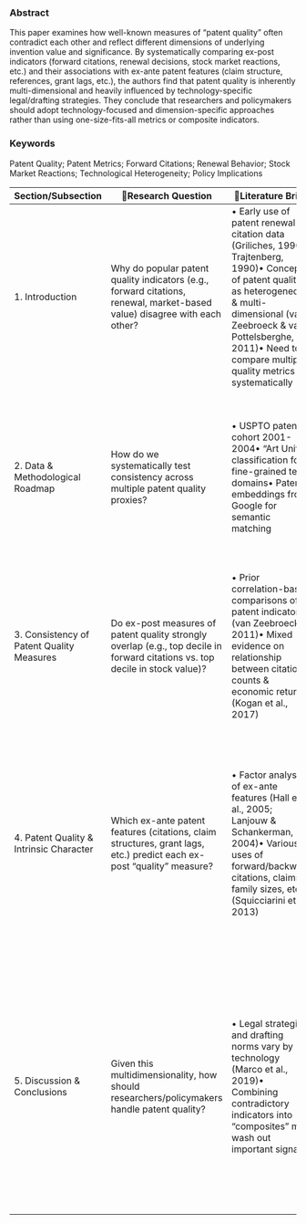### Abstract

This paper examines how well-known measures of “patent quality” often contradict each other and reflect different dimensions of underlying invention value and significance. By systematically comparing ex-post indicators (forward citations, renewal decisions, stock market reactions, etc.) and their associations with ex-ante patent features (claim structure, references, grant lags, etc.), the authors find that patent quality is inherently multi-dimensional and heavily influenced by technology-specific legal/drafting strategies. They conclude that researchers and policymakers should adopt technology-focused and dimension-specific approaches rather than using one-size-fits-all metrics or composite indicators.

### Keywords

Patent Quality; Patent Metrics; Forward Citations; Renewal Behavior; Stock Market Reactions; Technological Heterogeneity; Policy Implications

| **Section/Subsection**                    | **🔐Research Question**                                                                                                       | **🧱Literature Brick**                                                                                                                                                                                                                                | **🔑Key Message**                                                                                                                                                                                                                                                                                                                              | **Figure**                                       |
| ----------------------------------------- | ----------------------------------------------------------------------------------------------------------------------------- | ----------------------------------------------------------------------------------------------------------------------------------------------------------------------------------------------------------------------------------------------------- | ---------------------------------------------------------------------------------------------------------------------------------------------------------------------------------------------------------------------------------------------------------------------------------------------------------------------------------------------- | ------------------------------------------------ |
| 1. Introduction                           | Why do popular patent quality indicators (e.g., forward citations, renewal, market-based value) disagree with each other?     | • Early use of patent renewal & citation data (Griliches, 1990; Trajtenberg, 1990)• Concept of patent quality as heterogeneous & multi-dimensional (van Zeebroeck & van Pottelsberghe, 2011)• Need to compare multiple quality metrics systematically | Measures like forward citations, stock-market reactions (KPSS), and renewals do not converge on a single notion of “high-quality,” often reflecting orthogonal dimensions.                                                                                                                                                                     | None                                             |
| 2. Data & Methodological Roadmap          | How do we systematically test consistency across multiple patent quality proxies?                                             | • USPTO patent cohort 2001-2004• “Art Unit” classification for fine-grained tech domains• Patent embeddings from Google for semantic matching                                                                                                         | Construct a matched cohort for each outcome measure (top 10% “high-quality” vs. controls). Use art units plus semantic text vectors to ensure “apples-to-apples” comparisons within each technology area.                                                                                                                                      | Fig 1: Data & analysis flow diagram              |
| 3. Consistency of Patent Quality Measures | Do ex-post measures of patent quality strongly overlap (e.g., top decile in forward citations vs. top decile in stock value)? | • Prior correlation-based comparisons of patent indicators (van Zeebroeck, 2011)• Mixed evidence on relationship between citation counts & economic returns (Kogan et al., 2017)                                                                      | Overlap between different “high-quality” definitions is modest. Patent lifetime (renewal) is loosely correlated with all other measures, while forward citations and stock-value metrics disagree strongly.                                                                                                                                    | Fig 2: Overlap distributions of quality measures |
| 4. Patent Quality & Intrinsic Character   | Which ex-ante patent features (citations, claim structures, grant lags, etc.) predict each ex-post “quality” measure?         | • Factor analysis of ex-ante features (Hall et al., 2005; Lanjouw & Schankerman, 2004)• Various uses of forward/backward citations, claims, family sizes, etc. (Squicciarini et al., 2013)                                                            | A factor analysis uncovers ~8 dimensions (e.g., science dependence, scope, applicant “tenacity,” etc.). Dominance analysis shows each ex-post outcome (forward cites, renewal, stock-value) is predicted by different factors. Technology-level heterogeneity is large, cautioning against universal metrics.                                  | Figs 3 & 4: Dominance analysis results           |
| 5. Discussion & Conclusions               | Given this multidimensionality, how should researchers/policymakers handle patent quality?                                    | • Legal strategies and drafting norms vary by technology (Marco et al., 2019)• Combining contradictory indicators into “composites” may wash out important signals                                                                                    | **Key takeaway**: Patent quality is not a single concept. Indicators like forward citations, stock-value reactions, and renewals capture different (and sometimes conflicting) dimensions. Measures must be tailored to specific research or policy goals and adapted to technology-specific contexts to reduce errors and misinterpretations. | None                                             |
